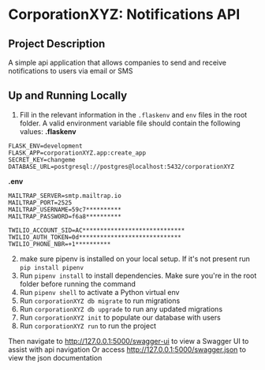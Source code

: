 CorporationXYZ: Notifications API
=================================

Project Description
-------------------

A simple api application that allows companies to send and receive notifications to users via email or SMS

Up and Running Locally
------------------------

1. Fill in the relevant information in the `.flaskenv` and `env` files in the root folder.
A valid environment variable file should contain the following values:
**.flaskenv**
```
FLASK_ENV=development
FLASK_APP=corporationXYZ.app:create_app
SECRET_KEY=changeme
DATABASE_URL=postgresql://postgres@localhost:5432/corporationXYZ
```

**.env**
```
MAILTRAP_SERVER=smtp.mailtrap.io
MAILTRAP_PORT=2525
MAILTRAP_USERNAME=59c7**********
MAILTRAP_PASSWORD=f6a8**********

TWILIO_ACCOUNT_SID=AC*****************************
TWILIO_AUTH_TOKEN=0d*****************************
TWILIO_PHONE_NBR=+1**********
```
2. make sure pipenv is installed on your local setup. If it's not present run `pip install pipenv`
3. Run `pipenv install` to install dependencies. Make sure you're in the root folder before running the command
4. Run `pipenv shell` to activate a Python virtual env
6. Run `corporationXYZ db migrate` to run migrations
5. Run `corporationXYZ db upgrade` to run any updated migrations
6. Run `corporationXYZ init` to populate our database with users
7. Run `corporationXYZ run` to run the project

Then navigate to http://127.0.0.1:5000/swagger-ui to view a Swagger UI to assist with api navigation
Or access http://127.0.0.1:5000/swagger.json to view the json documentation

